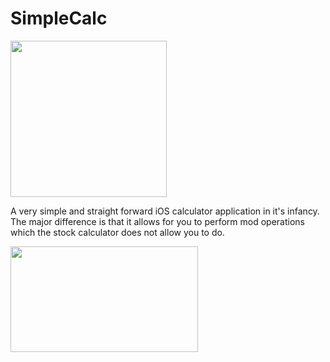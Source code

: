 # SimpleCalc

<a href="url"><img src="http://i.imgur.com/yx4CS50.png" align="center" height="250" width="250"></a>

A very simple and straight forward iOS calculator application in it's infancy. The major difference is that it allows for you to perform mod operations which the stock calculator does not allow you to do.

<a href="url"><img src="http://i.imgur.com/DIc5vPB.png" align="center" height="169" width="300"></a>
